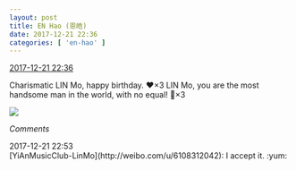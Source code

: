 ```yaml
---
layout: post
title: EN Hao (恩皓)
date: 2017-12-21 22:36
categories: [ 'en-hao' ]
---
```


<div class="weibo-info">
  <a href="https://weibo.com/6346318257/FAITGgZ8U">2017-12-21 22:36</a>
</div>

Charismatic LIN Mo, happy birthday. :heart:×3 LIN Mo, you are the most handsome man in the world, with no equal! :tada:×3

<!-- more -->

<a href="https://wx4.sinaimg.cn/mw690/006VuvhTgy1fmorkzordmj31zk1hru0z.jpg">
  <img class="weibo-pic-preview-h" src="//wx4.sinaimg.cn/orj360/006VuvhTgy1fmorkzordmj31zk1hru0z.jpg" />
</a>

*Comments*

<div class="weibo-info">2017-12-21 22:53</div>
[YiAnMusicClub-LinMo](http://weibo.com/u/6108312042): I accept it. :yum:
